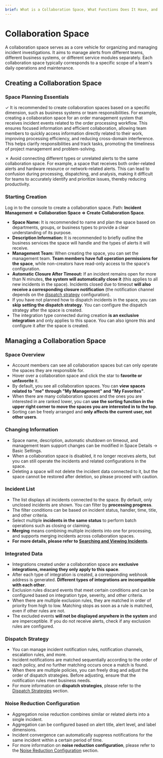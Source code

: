 ```yaml
---
brief: What is a Collaboration Space, What Functions Does It Have, and How Is It Managed?
---
```


# Collaboration Space

A collaboration space serves as a core vehicle for organizing and managing incident investigations. It aims to manage alerts from different teams, different business systems, or different service modules separately. Each collaboration space typically corresponds to a specific scope of a team's daily operations and maintenance.

## Creating a Collaboration Space

### Space Planning Essentials

&check; It is recommended to create collaboration spaces based on a specific dimension, such as business systems or team responsibilities. For example, creating a collaboration space for an order management system that receives incident events related to the order processing workflow. This ensures focused information and efficient collaboration, allowing team members to quickly access information directly related to their work, improving processing efficiency, and reducing cross-domain interference. This helps clarify responsibilities and track tasks, promoting the timeliness of project management and problem-solving.

&cross; Avoid connecting different types or unrelated alerts to the same collaboration space. For example, a space that receives both order-related alerts and hardware resource or network-related alerts. This can lead to confusion during processing, dispatching, and analysis, making it difficult for teams to accurately identify and prioritize issues, thereby reducing productivity.

### Starting Creation
Log in to the console to create a collaboration space. Path: **Incident Management => Collaboration Space => Create Collaboration Space**.

- **Space Name:** It is recommended to name and plan the space based on departments, groups, or business types to provide a clear understanding of its purpose.
- **Description Information:** It is recommended to briefly outline the business services the space will handle and the types of alerts it will receive.
- **Management Team:** When creating the space, you can set the management team. **Team members have full operation permissions for the space**, while non-creators have read-only access to the space's configuration.
- **Automatic Closure After Timeout:** If an incident remains open for more than N minutes, **the system will automatically close it** (this applies to all new incidents in the space). Incidents closed due to timeout **will also receive a corresponding closure notification** (the notification channel depends on the [dispatch strategy](/conf/escalate_rule) configuration).
- If you have not planned how to dispatch incidents in the space, you can **skip setting the dispatch strategy**. You can configure the dispatch strategy after the space is created.
- The integration type connected during creation **is an exclusive integration** and only applies to this space. You can also ignore this and configure it after the space is created.

## Managing a Collaboration Space
### Space Overview
- Account members can see all collaboration spaces but can only operate the spaces they are responsible for.
- Hover over a collaboration space and click the star to **favorite or unfavorite** it.
- By default, you see all collaboration spaces. You can **view spaces related to "me" through "My Management" and "My Favorites"**.
- When there are many collaboration spaces and the ones you are interested in are ranked lower, you can **use the sorting function in the upper right corner to move the spaces you are interested in to the top**.
- Sorting can be freely arranged and **only affects the current user, not other users**.

### Changing Information
- Space name, description, automatic shutdown on timeout, and management team support changes can be modified in Space Details -> Basic Settings.
- When a collaboration space is disabled, it no longer receives alerts, but you can still operate the incidents and related configurations in the space.
- Deleting a space will not delete the incident data connected to it, but the space cannot be restored after deletion, so please proceed with caution.

### Incident List
- The list displays all incidents connected to the space. By default, only unclosed incidents are shown. You can filter by **processing progress**.
- The filter conditions can be based on incident status, handler, time, title, and other criteria.
- Select multiple **incidents in the same status** to perform batch operations such as closing or claiming.
- **Merging** means combining multiple incidents into one for processing, and supports merging incidents across collaboration spaces.
- **For more details, please refer to [Searching and Viewing Incidents](/alter/view_incidents)**.

### Integrated Data
- Integrations created under a collaboration space are **exclusive integrations, meaning they only apply to this space**.
- After each type of integration is created, a corresponding webhook address is generated. **Different types of integrations are incompatible with each other**.
- Exclusion rules discard events that meet certain conditions and can be configured based on integration type, severity, and other criteria.
- When there are multiple exclusion rules, they are matched in order of priority from high to low. Matching stops as soon as a rule is matched, even if other rules are not.
- The excluded events **will not be displayed anywhere in the system** and are imperceptible. If you do not receive alerts, check if any exclusion rules are configured.

### Dispatch Strategy
- You can manage incident notification rules, notification channels, escalation rules, and more.
- Incident notifications are matched sequentially according to the order of each policy, and no further matching occurs once a match is found.
- When there are multiple policies, you can freely drag and adjust the order of dispatch strategies. Before adjusting, ensure that the notification rules meet business needs.
- For more information on **dispatch strategies**, please refer to the [Dispatch Strategies](/conf/escalate_rule) section.

### Noise Reduction Configuration
- Aggregation noise reduction combines similar or related alerts into a single incident.
- Aggregation can be configured based on alert title, alert level, and label dimensions.
- Incident convergence can automatically suppress notifications for the same incident within a certain period of time.
- For more information on **noise reduction configuration**, please refer to the [Noise Reduction Configuration](/conf/noise_reduction) section.